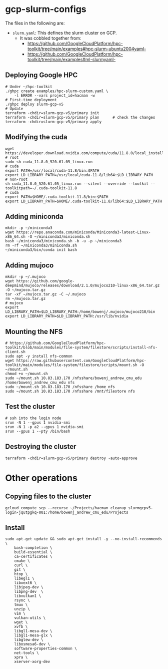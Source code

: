 # gcp-slurm-configs

The files in the following are:

- `slurm.yaml`: This defines the slurm cluster on GCP.
  - It was cobbled together from:
    - https://github.com/GoogleCloudPlatform/hpc-toolkit/tree/main/examples#hpc-slurm-ubuntu2004yaml-
    - https://github.com/GoogleCloudPlatform/hpc-toolkit/tree/main/examples#ml-slurmyaml-


## Deploying Google HPC
```
# Under ~/hpc-toolkit
./ghpc create examples/hpc-slurm-custom.yaml \
    -l ERROR --vars project_id=hacman -w
# First-time deployment
./ghpc deploy slurm-gcp-v5
# Update
terraform -chdir=slurm-gcp-v5/primary init
terraform -chdir=slurm-gcp-v5/primary plan      # check the changes
terraform -chdir=slurm-gcp-v5/primary apply
```
## Modifying the cuda
```
wget https://developer.download.nvidia.com/compute/cuda/11.8.0/local_installers/cuda_11.8.0_520.61.05_linux.run
# root
sudo sh cuda_11.8.0_520.61.05_linux.run
# cuda
export PATH=/usr/local/cuda-11.8/bin:$PATH
export LD_LIBRARY_PATH=/usr/local/cuda-11.8/lib64:$LD_LIBRARY_PATH
# non-root
sh cuda_11.8.0_520.61.05_linux.run --silent --override --toolkit --toolkitpath=~/.cuda-toolkit-11.8
# cuda
export PATH=$HOME/.cuda-toolkit-11.8/bin:$PATH
export LD_LIBRARY_PATH=$HOME/.cuda-toolkit-11.8/lib64:$LD_LIBRARY_PATH
```
## Adding miniconda
```
mkdir -p ~/miniconda3
wget https://repo.anaconda.com/miniconda/Miniconda3-latest-Linux-x86_64.sh -O ~/miniconda3/miniconda.sh
bash ~/miniconda3/miniconda.sh -b -u -p ~/miniconda3
rm -rf ~/miniconda3/miniconda.sh
~/miniconda3/bin/conda init bash
```
## Adding mujoco
```
mkdir -p ~/.mujoco
wget https://github.com/google-deepmind/mujoco/releases/download/2.1.0/mujoco210-linux-x86_64.tar.gz -O ~/mujoco.tar.gz
tar -xf ~/mujoco.tar.gz -C ~/.mujoco
rm ~/mujoco.tar.gz
# mujoco
export LD_LIBRARY_PATH=$LD_LIBRARY_PATH:/home/bowenj/.mujoco/mujoco210/bin
export LD_LIBRARY_PATH=$LD_LIBRARY_PATH:/usr/lib/nvidia
```
## Mounting the NFS
```
# https://github.com/GoogleCloudPlatform/hpc-toolkit/blob/main/modules/file-system/filestore/scripts/install-nfs-client.sh
sudo apt -y install nfs-common
wget https://raw.githubusercontent.com/GoogleCloudPlatform/hpc-toolkit/main/modules/file-system/filestore/scripts/mount.sh -O ~/mount.sh
chmod +x ~/mount.sh
sudo ~/mount.sh 10.83.183.170 /nfsshare/bowenj_andrew_cmu_edu /home/bowenj_andrew_cmu_edu nfs
sudo ~/mount.sh 10.83.183.170 /nfsshare /home nfs
sudo ~/mount.sh 10.83.183.170 /nfsshare /mnt/filestore nfs
```
## Test the cluster
```
# ssh into the login node
srun -N 1 --gpus 1 nvidia-smi
srun -N 1 -p a2 --gpus 1 nvidia-smi
srun --gpus 1 --pty /bin/bash
```
## Destroying the cluster
```
terraform -chdir=slurm-gcp-v5/primary destroy -auto-approve
```
# Other operations
## Copying files to the cluster
```
gcloud compute scp --recurse ~/Projects/hacman_cleanup slurmgcpv5-login-jqutpgkq-001:/home/bowenj_andrew_cmu_edu/Projects
```


## Install

```
sudo apt-get update && sudo apt-get install -y --no-install-recommends \
    bash-completion \
    build-essential \
    ca-certificates \
    cmake \
    curl \
    git \
    htop \
    libegl1 \
    libxext6 \
    libjpeg-dev \
    libpng-dev  \
    libvulkan1 \
    rsync \
    tmux \
    unzip \
    vim \
    vulkan-utils \
    wget \
    xvfb \
    libgl1-mesa-dev \
    libgl1-mesa-glx \
    libglew-dev \
    libosmesa6-dev \
    software-properties-common \
    net-tools \
    xpra \
    xserver-xorg-dev
```